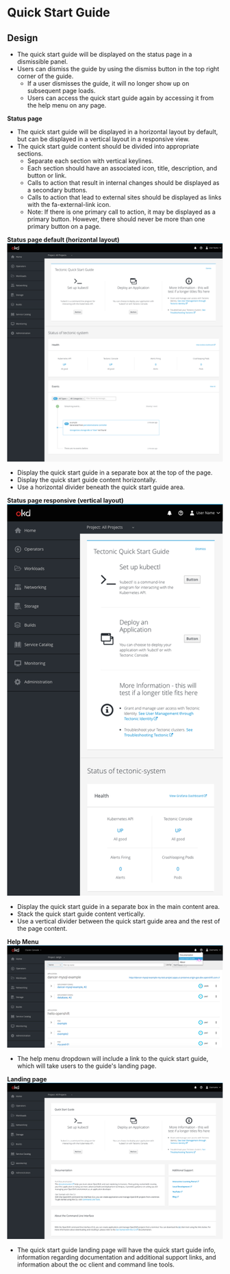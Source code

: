 # Quick Start Guide

## Design
* The quick start guide will be displayed on the status page in a dismissible panel.
* Users can dismiss the guide by using the dismiss button in the top right corner of the guide.
  * If a user dismisses the guide, it will no longer show up on subsequent page loads.
  * Users can access the quick start guide again by accessing it from the help menu on any page.

**Status page**
* The quick start guide will be displayed in a horizontal layout by default, but can be displayed in a vertical layout in a responsive view.
* The quick start guide content should be divided into appropriate sections.
  * Separate each section with vertical keylines.
  * Each section should have an associated icon, title, description, and button or link.
  * Calls to action that result in internal changes should be displayed as a secondary buttons.
  * Calls to action that lead to external sites should be displayed as links with the fa-external-link icon.
  * Note: If there is one primary call to action, it may be displayed as a primary button. However, there should never be more than one primary button on a page.

**Status page default (horizontal layout)**
![horizontal](img/horizontal.png)

* Display the quick start guide in a separate box at the top of the page.
* Display the quick start guide content horizontally.
* Use a horizontal divider beneath the quick start guide area.

**Status page responsive (vertical layout)**
![vertical](img/vertical.png)

* Display the quick start guide in a separate box in the main content area.
* Stack the quick start guide content vertically.
* Use a vertical divider between the quick start guide area and the rest of the page content.

**Help Menu**
![help](img/HelpMenu.png)

* The help menu dropdown will include a link to the quick start guide, which will take users to the guide's landing page.

**Landing page**
![landing page](img/quick-start-guide.png)

* The quick start guide landing page will have the quick start guide info, information regarding documentation and additional support links, and information about the oc client and command line tools.
